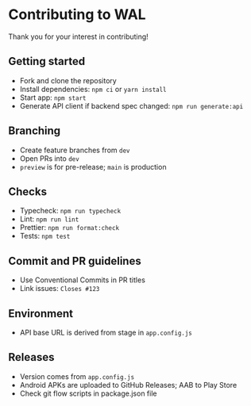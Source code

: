 # Contributing to WAL

Thank you for your interest in contributing!

## Getting started

- Fork and clone the repository
- Install dependencies: `npm ci` or `yarn install`
- Start app: `npm start`
- Generate API client if backend spec changed: `npm run generate:api`

## Branching

- Create feature branches from `dev`
- Open PRs into `dev`
- `preview` is for pre-release; `main` is production

## Checks

- Typecheck: `npm run typecheck`
- Lint: `npm run lint`
- Prettier: `npm run format:check`
- Tests: `npm test`

## Commit and PR guidelines

- Use Conventional Commits in PR titles
- Link issues: `Closes #123`

## Environment

- API base URL is derived from stage in `app.config.js`

## Releases

- Version comes from `app.config.js`
- Android APKs are uploaded to GitHub Releases; AAB to Play Store
- Check git flow scripts in package.json file

